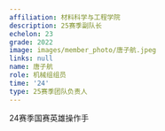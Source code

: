 ```yaml
---
affiliation: 材料科学与工程学院
description: 25赛季副队长
echelon: 23
grade: 2022
image: images/member_photo/唐子航.jpeg
links: null
name: 唐子航
role: 机械组组员
time: '24'
type: 25赛季团队负责人  
---
```


24赛季国赛英雄操作手
